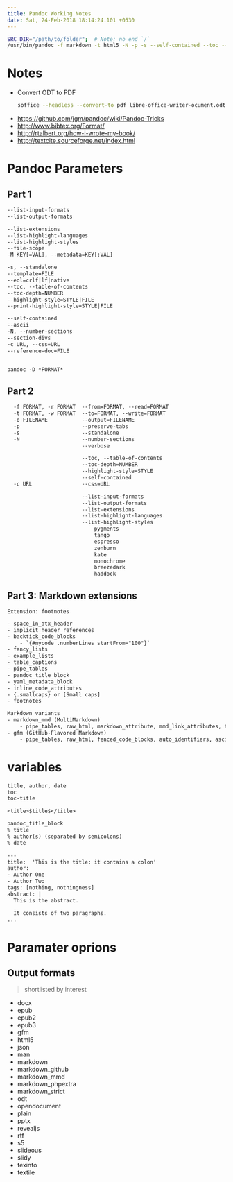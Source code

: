 ```yaml
---
title: Pandoc Working Notes
date: Sat, 24-Feb-2018 18:14:24.101 +0530
---
```


```sh
SRC_DIR="/path/to/folder";  # Note: no end `/`
/usr/bin/pandoc -f markdown -t html5 -N -p -s --self-contained --toc --toc-depth=3 -o Development-Guidelines.html --highlight-style=pygments ${SRC_DIR}/Development-Guidelines.md
```

# Notes
- Convert ODT to PDF
	```sh
	soffice --headless --convert-to pdf libre-office-writer-ocument.odt
	```
- https://github.com/jgm/pandoc/wiki/Pandoc-Tricks
- http://www.bibtex.org/Format/
- http://rtalbert.org/how-i-wrote-my-book/
- http://textcite.sourceforge.net/index.html



# Pandoc Parameters
## Part 1
```txt {.numberLines}
--list-input-formats
--list-output-formats

--list-extensions
--list-highlight-languages
--list-highlight-styles
--file-scope
-M KEY[=VAL], --metadata=KEY[:VAL]

-s, --standalone
--template=FILE
--eol=crlf|lf|native
--toc, --table-of-contents
--toc-depth=NUMBER
--highlight-style=STYLE|FILE
--print-highlight-style=STYLE|FILE

--self-contained
--ascii
-N, --number-sections
--section-divs
-c URL, --css=URL
--reference-doc=FILE


pandoc -D *FORMAT*
```

## Part 2
```txt {.numberLines}
  -f FORMAT, -r FORMAT  --from=FORMAT, --read=FORMAT
  -t FORMAT, -w FORMAT  --to=FORMAT, --write=FORMAT
  -o FILENAME           --output=FILENAME
  -p                    --preserve-tabs
  -s                    --standalone
  -N                    --number-sections
                        --verbose

                        --toc, --table-of-contents
                        --toc-depth=NUMBER
                        --highlight-style=STYLE
                        --self-contained
  -c URL                --css=URL

                        --list-input-formats
                        --list-output-formats
                        --list-extensions
                        --list-highlight-languages
                        --list-highlight-styles
                            pygments
                            tango
                            espresso
                            zenburn
                            kate
                            monochrome
                            breezedark
                            haddock
```

## Part 3: Markdown extensions
`Extension: footnotes`
```txt {.numberLines}
- space_in_atx_header
- implicit_header_references
- backtick_code_blocks
	- `{#mycode .numberLines startFrom="100"}`
- fancy_lists
- example_lists
- table_captions
- pipe_tables
- pandoc_title_block
- yaml_metadata_block
- inline_code_attributes
- {.smallcaps} or [Small caps]
- footnotes

Markdown variants
- markdown_mmd (MultiMarkdown)
	- pipe_tables, raw_html, markdown_attribute, mmd_link_attributes, tex_math_double_backslash, intraword_underscores, mmd_title_block, footnotes, definition_lists, all_symbols_escapable, implicit_header_references, auto_identifiers, mmd_header_identifiers, shortcut_reference_links, implicit_figures, superscript, subscript, backtick_code_blocks, spaced_reference_links, raw_attribute.
- gfm (GitHub-Flavored Markdown)
	- pipe_tables, raw_html, fenced_code_blocks, auto_identifiers, ascii_identifiers, backtick_code_blocks, autolink_bare_uris, intraword_underscores, strikeout, hard_line_breaks, emoji, shortcut_reference_links, angle_brackets_escapable.
```

# variables
```txt {.numberLines}
title, author, date
toc
toc-title

<title>$title$</title>

pandoc_title_block
% title
% author(s) (separated by semicolons)
% date

---
title:  'This is the title: it contains a colon'
author:
- Author One
- Author Two
tags: [nothing, nothingness]
abstract: |
  This is the abstract.

  It consists of two paragraphs.
...

```

# Paramater oprions
## Output formats
> shortlisted by interest
- docx
- epub
- epub2
- epub3
- gfm
- html5
- json
- man
- markdown
- markdown_github
- markdown_mmd
- markdown_phpextra
- markdown_strict
- odt
- opendocument
- plain
- pptx
- revealjs
- rtf
- s5
- slideous
- slidy
- texinfo
- textile
